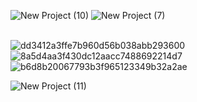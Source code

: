 ![New Project (10)](https://github.com/scenemo/scenemo/assets/132171598/ba7cde41-2dab-46ef-8f41-7b1aa8d61c70)
![New Project (7)](https://github.com/scenemo/scenemo/assets/132171598/1230df24-32f6-4e46-a704-077aa9e4dd8c)

⠀⠀⠀⠀⠀⠀⠀⠀⠀⠀⠀⠀⠀⠀⠀⠀⠀⠀⠀⠀⠀⠀⠀⠀⠀⠀![dd3412a3ffe7b960d56b038abb293600](https://github.com/scenemo/scenemo/assets/132171598/9b01e3e5-5f25-4007-870b-36f0fdc0a9ec)⠀⠀
⠀![8a5d4aa3f430dc12aacc7488692214d7](https://github.com/scenemo/scenemo/assets/132171598/f6c36cdc-ee5f-4566-958c-7c49671daa30)⠀⠀⠀⠀![b6d8b20067793b3f965123349b32a2ae](https://github.com/scenemo/scenemo/assets/132171598/e550d84a-3bb6-4cb6-9874-70ac78110062)



![New Project (11)](https://github.com/scenemo/scenemo/assets/132171598/3c4e99fd-0ef0-4968-aa6e-48bf7ad7dab6)


